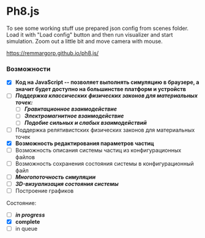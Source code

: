 # Ph8.js

To see some working stuff use prepared json config from scenes folder. Load it with "Load config" button and then run visualizer and start simulation. Zoom out a little bit and move camera with mouse.

https://remmargorp.github.io/ph8.js/



### Возможности
- [x] **Код на JavaScript -- позволяет выполнять симуляцию в браузере, а значит будет доступно на большинстве платформ и устройств**
- [ ] **_Поддержка классических физических законов для материальных точек:_**
   - [ ] **_Гравитационное взаимодействие_**
   - [ ] **_Электромагнитное взаимодействие_**
   - [ ] **_Подобие сильных и слабых взаимодействий_**
- [ ] Поддержка релятивистских физических законов для материальных точек
- [x] **Возможность редактирования параметров частиц**
- [ ] Возможность описания системы частиц из конфигурационных файлов
- [ ] Возможность сохранения состояния системы в конфигурационный файл
- [ ] **_Многопоточность симуляции_**
- [ ] **_3D-визуализация состояния системы_**
- [ ] Построение графиков

Состояние:
 - [ ] **_in progress_**
 - [x] **complete**
 - [ ] in queue
